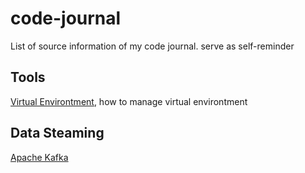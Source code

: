 # code-journal
List of source information of my code journal. serve as self-reminder

## Tools
[Virtual Environtment](https://realpython.com/python-virtual-environments-a-primer/), how to manage virtual environtment

## Data Steaming
[Apache Kafka](https://towardsdatascience.com/getting-started-with-apache-kafka-in-python-604b3250aa05)